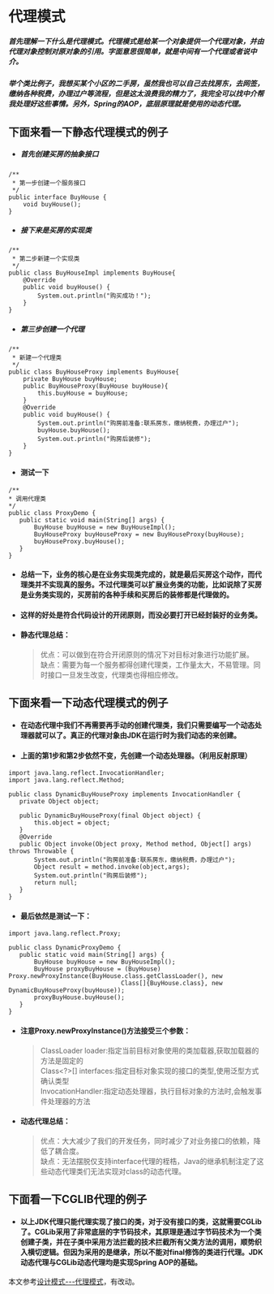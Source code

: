 # 代理模式  
##### 首先理解一下什么是代理模式。代理模式是给某一个对象提供一个代理对象，并由代理对象控制对原对象的引用。字面意思很简单，就是中间有一个代理或者说中介。
##### 举个类比例子，我想买某个小区的二手房，虽然我也可以自己去找房东，去网签，缴纳各种税费，办理过户等流程，但是这太浪费我的精力了，我完全可以找中介帮我处理好这些事情。另外，Spring的AOP，底层原理就是使用的动态代理。
## 下面来看一下静态代理模式的例子  
* ##### 首先创建买房的抽象接口  
```
/**
 * 第一步创建一个服务接口
 */
public interface BuyHouse {
    void buyHouse();
}
```
* ##### 接下来是买房的实现类
```
/**
 * 第二步新建一个实现类
 */
public class BuyHouseImpl implements BuyHouse{
    @Override
    public void buyHouse() {
        System.out.println("购买成功！");
    }
}
```
* ##### 第三步创建一个代理 
```
/**
 * 新建一个代理类
 */
public class BuyHouseProxy implements BuyHouse{
    private BuyHouse buyHouse;
    public BuyHouseProxy(BuyHouse buyHouse){
        this.buyHouse = buyHouse;
    }
    @Override
    public void buyHouse() {
        System.out.println("购房前准备:联系房东，缴纳税费，办理过户");
        buyHouse.buyHouse();
        System.out.println("购房后装修");
    }
}
```
 * #### 测试一下  
 ```
 /**
 * 调用代理类
 */
public class ProxyDemo {
    public static void main(String[] args) {
        BuyHouse buyHouse = new BuyHouseImpl();
        BuyHouseProxy buyHouseProxy = new BuyHouseProxy(buyHouse);
        buyHouseProxy.buyHouse();
    }
}
 ```
 
 * #### 总结一下，业务的核心是在业务实现类完成的，就是最后买房这个动作，而代理类并不实现真的服务。不过代理类可以扩展业务类的功能，比如说除了买房是业务类实现的，买房前的各种手续和买房后的装修都是代理做的。
 * #### 这样的好处是符合代码设计的开闭原则，而没必要打开已经封装好的业务类。
 * #### 静态代理总结：  
   > 优点：可以做到在符合开闭原则的情况下对目标对象进行功能扩展。  
   > 缺点：需要为每一个服务都得创建代理类，工作量太大，不易管理。同时接口一旦发生改变，代理类也得相应修改。 
 ## 下面来看一下动态代理模式的例子  
 * #### 在动态代理中我们不再需要再手动的创建代理类，我们只需要编写一个动态处理器就可以了。真正的代理对象由JDK在运行时为我们动态的来创建。
 * #### 上面的第1步和第2步依然不变，先创建一个动态处理器。（利用反射原理）
 ```
import java.lang.reflect.InvocationHandler;
import java.lang.reflect.Method;

public class DynamicBuyHouseProxy implements InvocationHandler {
    private Object object;

    public DynamicBuyHouseProxy(final Object object) {
        this.object = object;
    }
    @Override
    public Object invoke(Object proxy, Method method, Object[] args) throws Throwable {
        System.out.println("购房前准备:联系房东，缴纳税费，办理过户");
        Object result = method.invoke(object,args);
        System.out.println("购房后装修");
        return null;
    }
}
 ```
 * #### 最后依然是测试一下：
 ```
import java.lang.reflect.Proxy;

public class DynamicProxyDemo {
    public static void main(String[] args) {
        BuyHouse buyHouse = new BuyHouseImpl();
        BuyHouse proxyBuyHouse = (BuyHouse) Proxy.newProxyInstance(BuyHouse.class.getClassLoader(), new
                                Class[]{BuyHouse.class}, new DynamicBuyHouseProxy(buyHouse));
        proxyBuyHouse.buyHouse();
    }
}
 ```
* #### 注意Proxy.newProxyInstance()方法接受三个参数：  
  > ClassLoader loader:指定当前目标对象使用的类加载器,获取加载器的方法是固定的  
  > Class<?>[] interfaces:指定目标对象实现的接口的类型,使用泛型方式确认类型  
  > InvocationHandler:指定动态处理器，执行目标对象的方法时,会触发事件处理器的方法
 * #### 动态代理总结：  
   > 优点：大大减少了我们的开发任务，同时减少了对业务接口的依赖，降低了耦合度。  
   > 缺点：无法摆脱仅支持interface代理的桎梏，Java的继承机制注定了这些动态代理类们无法实现对class的动态代理。
   
## 下面看一下CGLIB代理的例子
* #### 以上JDK代理只能代理实现了接口的类，对于没有接口的类，这就需要CGLib了。CGLib采用了非常底层的字节码技术，其原理是通过字节码技术为一个类创建子类，并在子类中采用方法拦截的技术拦截所有父类方法的调用，顺势织入横切逻辑。但因为采用的是继承，所以不能对final修饰的类进行代理。JDK动态代理与CGLib动态代理均是实现Spring AOP的基础。






本文参考[设计模式---代理模式](https://www.cnblogs.com/daniels/p/8242592.html)，有改动。
 

